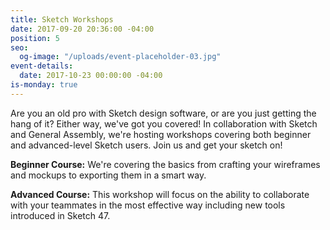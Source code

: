 ```yaml
---
title: Sketch Workshops
date: 2017-09-20 20:36:00 -04:00
position: 5
seo:
  og-image: "/uploads/event-placeholder-03.jpg"
event-details:
  date: 2017-10-23 00:00:00 -04:00
is-monday: true
---
```


Are you an old pro with Sketch design software, or are you just getting the hang of it? Either way, we've got you covered! In collaboration with Sketch and General Assembly, we're hosting workshops covering both beginner and advanced-level Sketch users. Join us and get your sketch on!

**Beginner Course:** We're covering the basics from crafting your wireframes and mockups to exporting them in a smart way.

**Advanced Course:** This workshop will focus on the ability to collaborate with your teammates in the most effective way including new tools introduced in Sketch 47.